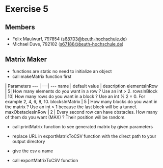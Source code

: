 # Exercise 5

## Members
* Felix Maulwurf, 797854 (s68703@beuth-hochschule.de)
* Michael Duve, 792102 (s67186@beuth-hochschule.de)

## Matrix Maker

* functions are static no need to initialize an object
* call makeMatrix function first

| Parameters
--- | ---| ---
name | default value | description
elementsInRow | 5| How many elements do you want in a row ? Use an int > 2.
rowsInBlock | 10| How many rows do you want in a block ? Use an int % 2 = 0. For example 2, 4, 6, 8, 10.
blocksInMatrix | 5 | How many blocks do you want in the matrix ? Use an int > 1 because the last block will be a tunnel.
maxObstaclesInRow | 2 | Every second row can have obstacles. How many of them do you want (MAX) ? Their position will be random.

* call printMatrix function to see generated matrix by given parameters

* replace URL in exportMatrixToCSV function with the direct path to your output directory
* give the csv a name
* call exportMatrixToCSV function
